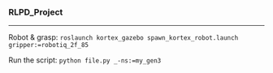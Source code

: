 ### RLPD_Project
---
Robot & grasp: `roslaunch kortex_gazebo spawn_kortex_robot.launch gripper:=robotiq_2f_85`

Run the script: `python file.py _-ns:=my_gen3`
